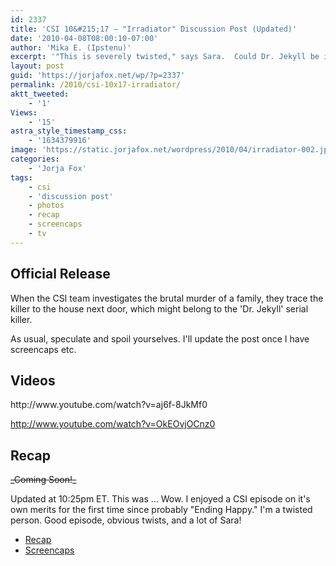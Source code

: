 ```yaml
---
id: 2337
title: 'CSI 10&#215;17 — "Irradiator" Discussion Post (Updated)'
date: '2010-04-08T08:00:10-07:00'
author: 'Mika E. (Ipstenu)'
excerpt: '"This is severely twisted," says Sara.  Could Dr. Jekyll be involved? Tune in tonight at the normal 9pm to find out! (Updated 10:25pm ET)'
layout: post
guid: 'https://jorjafox.net/wp/?p=2337'
permalink: /2010/csi-10x17-irradiator/
aktt_tweeted:
    - '1'
Views:
    - '15'
astra_style_timestamp_css:
    - '1634379916'
image: 'https://static.jorjafox.net/wordpress/2010/04/irradiator-002.jpg'
categories:
    - 'Jorja Fox'
tags:
    - csi
    - 'discussion post'
    - photos
    - recap
    - screencaps
    - tv
---
```


<h2>Official Release</h2>
When the CSI team investigates the brutal murder of a family, they trace the killer to the house next door, which might belong to the 'Dr. Jekyll' serial killer.

As usual, speculate and spoil yourselves. I'll update the post once I have screencaps etc.

<h2>Videos</h2>
http://www.youtube.com/watch?v=aj6f-8JkMf0

http://www.youtube.com/watch?v=OkEOvjOCnz0

<h2>Recap</h2>
<del datetime="2010-04-09T02:24:33+00:00">_Coming Soon!_</del>

Updated at 10:25pm ET.  This was ... Wow. I enjoyed a CSI episode on it's own merits for the first time since probably "Ending Happy."  I'm a twisted person.  Good episode, obvious twists, and a lot of Sara!

<ul>
	<li><a href="https://jorjafox.net/wiki/Irradiator">Recap</a></li>
	<li><a href="https://jorjafox.net/gallery/tv/csi/season10/irradiator">Screencaps</a></li>
</ul>
